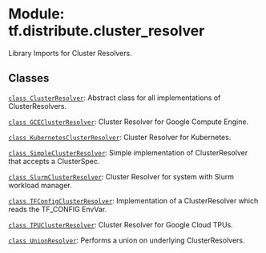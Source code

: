 <div itemscope itemtype="http://developers.google.com/ReferenceObject">
<meta itemprop="name" content="tf.distribute.cluster_resolver" />
<meta itemprop="path" content="Stable" />
</div>

# Module: tf.distribute.cluster_resolver

Library Imports for Cluster Resolvers.

<!-- Placeholder for "Used in" -->


## Classes

[`class ClusterResolver`](../../tf/distribute/cluster_resolver/ClusterResolver.md): Abstract class for all implementations of ClusterResolvers.

[`class GCEClusterResolver`](../../tf/distribute/cluster_resolver/GCEClusterResolver.md): Cluster Resolver for Google Compute Engine.

[`class KubernetesClusterResolver`](../../tf/distribute/cluster_resolver/KubernetesClusterResolver.md): Cluster Resolver for Kubernetes.

[`class SimpleClusterResolver`](../../tf/distribute/cluster_resolver/SimpleClusterResolver.md): Simple implementation of ClusterResolver that accepts a ClusterSpec.

[`class SlurmClusterResolver`](../../tf/distribute/cluster_resolver/SlurmClusterResolver.md): Cluster Resolver for system with Slurm workload manager.

[`class TFConfigClusterResolver`](../../tf/distribute/cluster_resolver/TFConfigClusterResolver.md): Implementation of a ClusterResolver which reads the TF_CONFIG EnvVar.

[`class TPUClusterResolver`](../../tf/distribute/cluster_resolver/TPUClusterResolver.md): Cluster Resolver for Google Cloud TPUs.

[`class UnionResolver`](../../tf/distribute/cluster_resolver/UnionResolver.md): Performs a union on underlying ClusterResolvers.


